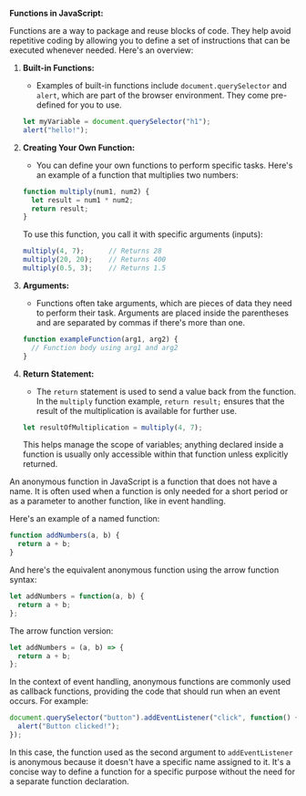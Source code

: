 
**Functions in JavaScript:**

Functions are a way to package and reuse blocks of code. They help avoid repetitive coding by allowing you to define a set of instructions that can be executed whenever needed. Here's an overview:

1. **Built-in Functions:**
   - Examples of built-in functions include `document.querySelector` and `alert`, which are part of the browser environment. They come pre-defined for you to use.

   ```javascript
   let myVariable = document.querySelector("h1");
   alert("hello!");
   ```

2. **Creating Your Own Function:**
   - You can define your own functions to perform specific tasks. Here's an example of a function that multiplies two numbers:

   ```javascript
   function multiply(num1, num2) {
     let result = num1 * num2;
     return result;
   }
   ```

   To use this function, you call it with specific arguments (inputs):

   ```javascript
   multiply(4, 7);      // Returns 28
   multiply(20, 20);    // Returns 400
   multiply(0.5, 3);    // Returns 1.5
   ```

3. **Arguments:**
   - Functions often take arguments, which are pieces of data they need to perform their task. Arguments are placed inside the parentheses and are separated by commas if there's more than one.

   ```javascript
   function exampleFunction(arg1, arg2) {
     // Function body using arg1 and arg2
   }
   ```

4. **Return Statement:**
   - The `return` statement is used to send a value back from the function. In the `multiply` function example, `return result;` ensures that the result of the multiplication is available for further use.

   ```javascript
   let resultOfMultiplication = multiply(4, 7);
   ```

   This helps manage the scope of variables; anything declared inside a function is usually only accessible within that function unless explicitly returned.



An anonymous function in JavaScript is a function that does not have a name. It is often used when a function is only needed for a short period or as a parameter to another function, like in event handling. 

Here's an example of a named function:

```javascript
function addNumbers(a, b) {
  return a + b;
}
```

And here's the equivalent anonymous function using the arrow function syntax:

```javascript
let addNumbers = function(a, b) {
  return a + b;
};
```

The arrow function version:

```javascript
let addNumbers = (a, b) => {
  return a + b;
};
```

In the context of event handling, anonymous functions are commonly used as callback functions, providing the code that should run when an event occurs. For example:

```javascript
document.querySelector("button").addEventListener("click", function() {
  alert("Button clicked!");
});
```

In this case, the function used as the second argument to `addEventListener` is anonymous because it doesn't have a specific name assigned to it. It's a concise way to define a function for a specific purpose without the need for a separate function declaration.
